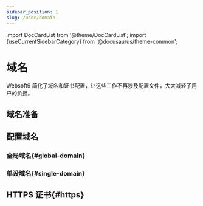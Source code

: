 ```yaml
---
sidebar_position: 1
slug: /user/domain
---
```


import DocCardList from '@theme/DocCardList';
import {useCurrentSidebarCategory} from '@docusaurus/theme-common';

# 域名

Websoft9 简化了域名和证书配置，让这些工作不再涉及配置文件，大大减轻了用户的负担。

## 域名准备

## 配置域名

### 全局域名{#global-domain}

### 单设域名{#single-domain}

## HTTPS 证书{#https}


<DocCardList items={useCurrentSidebarCategory().items}/>
